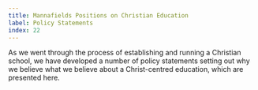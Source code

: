 ```yaml
---
title: Mannafields Positions on Christian Education
label: Policy Statements
index: 22
---
```


As we went through the process of establishing and running a Christian school,
we have developed a number of policy statements setting out why we believe
what we believe about a Christ-centred education, which are presented here.
